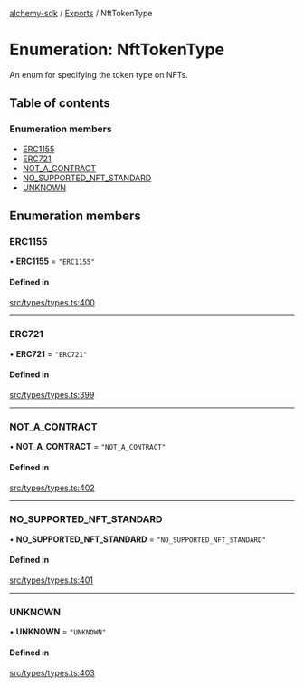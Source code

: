 [alchemy-sdk](../README.md) / [Exports](../modules.md) / NftTokenType

# Enumeration: NftTokenType

An enum for specifying the token type on NFTs.

## Table of contents

### Enumeration members

- [ERC1155](NftTokenType.md#erc1155)
- [ERC721](NftTokenType.md#erc721)
- [NOT\_A\_CONTRACT](NftTokenType.md#not_a_contract)
- [NO\_SUPPORTED\_NFT\_STANDARD](NftTokenType.md#no_supported_nft_standard)
- [UNKNOWN](NftTokenType.md#unknown)

## Enumeration members

### ERC1155

• **ERC1155** = `"ERC1155"`

#### Defined in

[src/types/types.ts:400](https://github.com/alchemyplatform/alchemy-sdk-js/blob/905f87c/src/types/types.ts#L400)

___

### ERC721

• **ERC721** = `"ERC721"`

#### Defined in

[src/types/types.ts:399](https://github.com/alchemyplatform/alchemy-sdk-js/blob/905f87c/src/types/types.ts#L399)

___

### NOT\_A\_CONTRACT

• **NOT\_A\_CONTRACT** = `"NOT_A_CONTRACT"`

#### Defined in

[src/types/types.ts:402](https://github.com/alchemyplatform/alchemy-sdk-js/blob/905f87c/src/types/types.ts#L402)

___

### NO\_SUPPORTED\_NFT\_STANDARD

• **NO\_SUPPORTED\_NFT\_STANDARD** = `"NO_SUPPORTED_NFT_STANDARD"`

#### Defined in

[src/types/types.ts:401](https://github.com/alchemyplatform/alchemy-sdk-js/blob/905f87c/src/types/types.ts#L401)

___

### UNKNOWN

• **UNKNOWN** = `"UNKNOWN"`

#### Defined in

[src/types/types.ts:403](https://github.com/alchemyplatform/alchemy-sdk-js/blob/905f87c/src/types/types.ts#L403)
